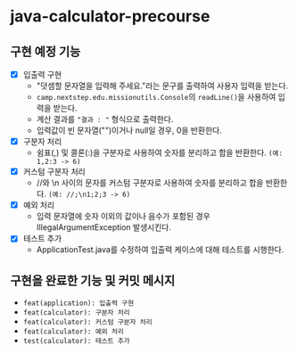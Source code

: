 # java-calculator-precourse

## 구현 예정 기능
- [x] 입출력 구현
    - "덧셈할 문자열을 입력해 주세요."라는 문구를 출력하여 사용자 입력을 받는다.
    - `camp.nextstep.edu.missionutils.Console`의 `readLine()`을 사용하여 입력을 받는다.
    - 계산 결과를 `"결과 : "` 형식으로 출력한다.
    - 입력값이 빈 문자열("")이거나 null일 경우, 0을 반환한다.
- [x] 구분자 처리
    - 쉼표(,) 및 콜론(:)을 구분자로 사용하여 숫자를 분리하고 합을 반환한다. `(예: 1,2:3 -> 6)`
- [x] 커스텀 구분자 처리
    - //와 \n 사이의 문자를 커스텀 구분자로 사용하여 숫자를 분리하고 합을 반환한다. `(예: //;\n1;2;3 -> 6)`
- [x] 예외 처리
    - 입력 문자열에 숫자 이외의 값이나 음수가 포함된 경우 IllegalArgumentException 발생시킨다.
- [x] 테스트 추가
    - ApplicationTest.java를 수정하여 입출력 케이스에 대해 테스트를 시행한다.


## 구현을 완료한 기능 및 커밋 메시지

- `feat(application): 입출력 구현`
- `feat(calculator): 구분자 처리`
- `feat(calculator): 커스텀 구분자 처리`
- `feat(calculator): 예외 처리`
- `test(calculator): 테스트 추가`